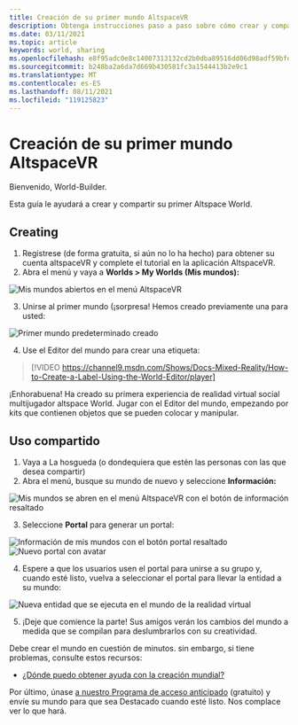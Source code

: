 ```yaml
---
title: Creación de su primer mundo AltspaceVR
description: Obtenga instrucciones paso a paso sobre cómo crear y compartir sus mundos AltspaceVR con el mundo.
ms.date: 03/11/2021
ms.topic: article
keywords: world, sharing
ms.openlocfilehash: e8f95adc0e8c14007313132cd2b0dba89516dd06d98adf59bfd62a00dd3dadee
ms.sourcegitcommit: b248ba2a6da7d669b430581fc3a1544413b2e9c1
ms.translationtype: MT
ms.contentlocale: es-ES
ms.lasthandoff: 08/11/2021
ms.locfileid: "119125823"
---
```

# <a name="creating-your-first-altspacevr-world"></a>Creación de su primer mundo AltspaceVR

Bienvenido, World-Builder.

Esta guía le ayudará a crear y compartir su primer Altspace World.

## <a name="creating"></a>Creating

1. Regístrese (de forma gratuita, si aún no lo ha hecho) para obtener su cuenta altspaceVR y complete el tutorial en la aplicación AltspaceVR.
2. Abra el menú y vaya a **Worlds > My Worlds (Mis mundos):**

![Mis mundos abiertos en el menú AltspaceVR](images/world-building-img-01.png)

3. Unirse al primer mundo (¡sorpresa! Hemos creado previamente una para usted:

![Primer mundo predeterminado creado](images/world-building-img-02.png)

4. Use el Editor del mundo para crear una etiqueta:

> [!VIDEO https://channel9.msdn.com/Shows/Docs-Mixed-Reality/How-to-Create-a-Label-Using-the-World-Editor/player]

¡Enhorabuena! Ha creado su primera experiencia de realidad virtual social multijugador altspace World. Jugar con el Editor del mundo, empezando por kits que contienen objetos que se pueden colocar y manipular.

## <a name="sharing"></a>Uso compartido

1. Vaya a La hosgueda (o dondequiera que estén las personas con las que desea compartir)
2. Abra el menú, busque su mundo de nuevo y seleccione **Información:**

![Mis mundos se abren en el menú AltspaceVR con el botón de información resaltado](images/world-building-img-03.png)

3. Seleccione **Portal** para generar un portal:

![Información de mis mundos con el botón portal resaltado ](images/world-building-img-04.png)
 ![ Nuevo portal con avatar](images/world-building-img-05.png)

4. Espere a que los usuarios usen el portal para unirse a su grupo y, cuando esté listo, vuelva a seleccionar el portal para llevar la entidad a su mundo:

![Nueva entidad que se ejecuta en el mundo de la realidad virtual](images/world-building-img-06.png)

5. ¡Deje que comience la parte! Sus amigos verán los cambios del mundo a medida que se compilan para deslumbrarlos con su creatividad.

Debe crear el mundo en cuestión de minutos. sin embargo, si tiene problemas, consulte estos recursos:
* [¿Dónde puedo obtener ayuda con la creación mundial?](getting-help.md)

Por último, únase [a nuestro Programa de acceso anticipado](early-access.md) (gratuito) y envíe su mundo para que sea Destacado cuando esté listo. Nos complace ver lo que hará.